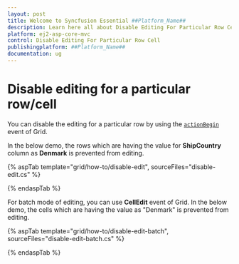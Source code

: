 ```yaml
---
layout: post
title: Welcome to Syncfusion Essential ##Platform_Name##
description: Learn here all about Disable Editing For Particular Row Cell of Syncfusion Essential ##Platform_Name## widgets based on HTML5 and jQuery.
platform: ej2-asp-core-mvc
control: Disable Editing For Particular Row Cell
publishingplatform: ##Platform_Name##
documentation: ug
---
```



# Disable editing for a particular row/cell

You can disable the editing for a particular row by using the [`actionBegin`](https://help.syncfusion.com/cr/aspnetcore-js2/Syncfusion.EJ2.Grids.Grid.html#Syncfusion_EJ2_Grids_Grid_ActionBegin) event of Grid.

In the below demo, the rows which are having the value for **ShipCountry** column as **Denmark** is prevented from editing.

{% aspTab template="grid/how-to/disable-edit", sourceFiles="disable-edit.cs" %}

{% endaspTab %}

For batch mode of editing, you can use **CellEdit** event of Grid. In the below demo, the cells which are having the value as "Denmark" is prevented from editing.

{% aspTab template="grid/how-to/disable-edit-batch", sourceFiles="disable-edit-batch.cs" %}

{% endaspTab %}

